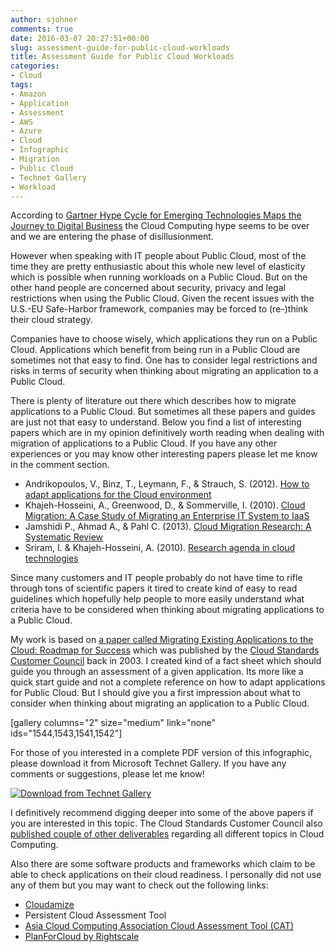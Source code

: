 ```yaml
---
author: sjohner
comments: true
date: 2016-03-07 20:27:51+00:00
slug: assessment-guide-for-public-cloud-workloads
title: Assessment Guide for Public Cloud Workloads
categories:
- Cloud
tags:
- Amazon
- Application
- Assessment
- AWS
- Azure
- Cloud
- Infographic
- Migration
- Public Cloud
- Technet Gallery
- Workload
---
```


According to [Gartner Hype Cycle for Emerging Technologies Maps the Journey to Digital Business](http://www.gartner.com/newsroom/id/2819918) the Cloud Computing hype seems to be over and we are entering the phase of disillusionment.

However when speaking with IT people about Public Cloud, most of the time they are pretty enthusiastic about this whole new level of elasticity which is possible when running workloads on a Public Cloud. But on the other hand people are concerned about security, privacy and legal restrictions when using the Public Cloud. Given the recent issues with the  U.S.-EU Safe-Harbor framework, companies may be forced to (re-)think their cloud strategy.

Companies have to choose wisely, which applications they run on a Public Cloud. Applications which benefit from being run in a Public Cloud are sometimes not that easy to find. One has to consider legal restrictions and risks in terms of security when thinking about migrating an application to a Public Cloud.

There is plenty of literature out there which describes how to migrate applications to a Public Cloud. But sometimes all these papers and guides are just not that easy to understand. Below you find a list of interesting papers which are in my opinion definitively worth reading when dealing with migration of applications to a Public Cloud. If you have any other experiences or you may know other interesting papers please let me know in the comment section.

* Andrikopoulos, V., Binz, T., Leymann, F., & Strauch, S. (2012). [How to adapt applications for the Cloud environment](ftp://ftp.informatik.uni-stuttgart.de/pub/library/medoc.ustuttgart_fi/MSTR-3572/MSTR-3572.pdf)
* Khajeh-Hosseini, A., Greenwood, D., & Sommerville, I. (2010). [Cloud Migration: A Case Study of Migrating an Enterprise IT System to IaaS](http://arxiv.org/pdf/1002.3492v1)
* Jamshidi P., Ahmad A., & Pahl C. (2013). [Cloud Migration Research: A Systematic Review](http://doras.dcu.ie/19636/1/TCC-AuthorsVersion.pdf)
* Sriram, I. & Khajeh-Hosseini, A. (2010). [Research agenda in cloud technologies](http://arxiv.org/abs/1001.3259)

Since many customers and IT people probably do not have time to rifle through tons of scientific papers it tired to create kind of easy to read guidelines which hopefully help people to more easily understand what criteria have to be considered when thinking about migrating applications to a Public Cloud.

My work is based on [a paper called Migrating Existing Applications to the Cloud: Roadmap for Success](http://www.cloud-council.org/Migrating-Apps-to-the-Cloud-Final.pdf) which was published by the [Cloud Standards Customer Council](http://www.cloud-council.org) back in 2003. I created kind of a fact sheet which should guide you through an assessment of a given application. Its more like a quick start guide and not a complete reference on how to adapt applications for Public Cloud. But I should give you a first impression about what to consider when thinking about migrating an application to a Public Cloud.

[gallery columns="2" size="medium" link="none" ids="1544,1543,1541,1542"]

For those of you interested in a complete PDF version of this infographic, please download it from Microsoft Technet Gallery. If you have any comments or suggestions, please let me know!

[![Download from Technet Gallery](/images/Button-Download-From-Technet-300x40.png)](https://gallery.technet.microsoft.com/Assessment-Guid-for-Public-92a4b9f5)

I definitively recommend digging deeper into some of the above papers if you are interested in this topic. The Cloud Standards Customer Council also [published couple of other deliverables](http://www.cloud-council.org/resource-hub.htm) regarding all different topics in Cloud Computing.

Also there are some software products and frameworks which claim to be able to check applications on their cloud readiness. I personally did not use any of them but you may want to check out the following links:

* [Cloudamize](http://www.cloudamize.com/product/)
* Persistent Cloud Assessment Tool 
* [Asia Cloud Computing Association Cloud Assessment Tool (CAT) ](http://www.asiacloudcomputing.org/cloud-assessment-tool)
* [PlanForCloud by Rightscale](http://www.planforcloud.com/)